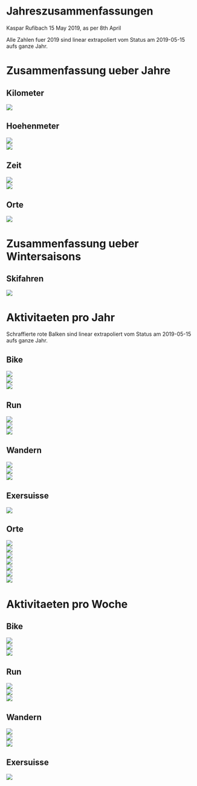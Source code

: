 Jahreszusammenfassungen
================
Kaspar Rufibach
15 May 2019, as per 8th April

Alle Zahlen fuer 2019 sind linear extrapoliert vom Status am 2019-05-15 aufs ganze Jahr.

Zusammenfassung ueber Jahre
===========================

Kilometer
---------

<img src="9_zsf_files/figure-markdown_github/unnamed-chunk-1-1.png" style="display: block; margin: auto;" />

Hoehenmeter
-----------

<img src="9_zsf_files/figure-markdown_github/unnamed-chunk-2-1.png" style="display: block; margin: auto;" />

<img src="9_zsf_files/figure-markdown_github/unnamed-chunk-3-1.png" style="display: block; margin: auto;" />

Zeit
----

<img src="9_zsf_files/figure-markdown_github/unnamed-chunk-4-1.png" style="display: block; margin: auto;" />

<img src="9_zsf_files/figure-markdown_github/unnamed-chunk-5-1.png" style="display: block; margin: auto;" />

Orte
----

<img src="9_zsf_files/figure-markdown_github/unnamed-chunk-6-1.png" style="display: block; margin: auto;" />

Zusammenfassung ueber Wintersaisons
===================================

Skifahren
---------

<img src="9_zsf_files/figure-markdown_github/unnamed-chunk-7-1.png" style="display: block; margin: auto;" />

Aktivitaeten pro Jahr
=====================

Schraffierte rote Balken sind linear extrapoliert vom Status am 2019-05-15 aufs ganze Jahr.

Bike
----

<img src="9_zsf_files/figure-markdown_github/unnamed-chunk-8-1.png" style="display: block; margin: auto;" /><img src="9_zsf_files/figure-markdown_github/unnamed-chunk-8-2.png" style="display: block; margin: auto;" /><img src="9_zsf_files/figure-markdown_github/unnamed-chunk-8-3.png" style="display: block; margin: auto;" />

Run
---

<img src="9_zsf_files/figure-markdown_github/unnamed-chunk-9-1.png" style="display: block; margin: auto;" /><img src="9_zsf_files/figure-markdown_github/unnamed-chunk-9-2.png" style="display: block; margin: auto;" /><img src="9_zsf_files/figure-markdown_github/unnamed-chunk-9-3.png" style="display: block; margin: auto;" />

Wandern
-------

<img src="9_zsf_files/figure-markdown_github/unnamed-chunk-10-1.png" style="display: block; margin: auto;" /><img src="9_zsf_files/figure-markdown_github/unnamed-chunk-10-2.png" style="display: block; margin: auto;" /><img src="9_zsf_files/figure-markdown_github/unnamed-chunk-10-3.png" style="display: block; margin: auto;" />

Exersuisse
----------

<img src="9_zsf_files/figure-markdown_github/unnamed-chunk-11-1.png" style="display: block; margin: auto;" />

Orte
----

<img src="9_zsf_files/figure-markdown_github/unnamed-chunk-12-1.png" style="display: block; margin: auto;" /><img src="9_zsf_files/figure-markdown_github/unnamed-chunk-12-2.png" style="display: block; margin: auto;" /><img src="9_zsf_files/figure-markdown_github/unnamed-chunk-12-3.png" style="display: block; margin: auto;" /><img src="9_zsf_files/figure-markdown_github/unnamed-chunk-12-4.png" style="display: block; margin: auto;" /><img src="9_zsf_files/figure-markdown_github/unnamed-chunk-12-5.png" style="display: block; margin: auto;" /><img src="9_zsf_files/figure-markdown_github/unnamed-chunk-12-6.png" style="display: block; margin: auto;" /><img src="9_zsf_files/figure-markdown_github/unnamed-chunk-12-7.png" style="display: block; margin: auto;" />

Aktivitaeten pro Woche
======================

Bike
----

<img src="9_zsf_files/figure-markdown_github/unnamed-chunk-13-1.png" style="display: block; margin: auto;" /><img src="9_zsf_files/figure-markdown_github/unnamed-chunk-13-2.png" style="display: block; margin: auto;" /><img src="9_zsf_files/figure-markdown_github/unnamed-chunk-13-3.png" style="display: block; margin: auto;" />

Run
---

<img src="9_zsf_files/figure-markdown_github/unnamed-chunk-14-1.png" style="display: block; margin: auto;" /><img src="9_zsf_files/figure-markdown_github/unnamed-chunk-14-2.png" style="display: block; margin: auto;" /><img src="9_zsf_files/figure-markdown_github/unnamed-chunk-14-3.png" style="display: block; margin: auto;" />

Wandern
-------

<img src="9_zsf_files/figure-markdown_github/unnamed-chunk-15-1.png" style="display: block; margin: auto;" /><img src="9_zsf_files/figure-markdown_github/unnamed-chunk-15-2.png" style="display: block; margin: auto;" /><img src="9_zsf_files/figure-markdown_github/unnamed-chunk-15-3.png" style="display: block; margin: auto;" />

Exersuisse
----------

<img src="9_zsf_files/figure-markdown_github/unnamed-chunk-16-1.png" style="display: block; margin: auto;" />
